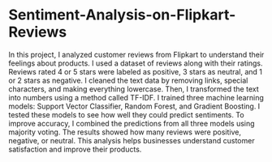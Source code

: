 # Sentiment-Analysis-on-Flipkart-Reviews
In this project, I analyzed customer reviews from Flipkart to understand their feelings about products.
I used a dataset of reviews along with their ratings.
Reviews rated 4 or 5 stars were labeled as positive, 3 stars as neutral, and 1 or 2 stars as negative.
I cleaned the text data by removing links, special characters, and making everything lowercase.
Then, I transformed the text into numbers using a method called TF-IDF.
I trained three machine learning models: Support Vector Classifier, Random Forest, and Gradient Boosting.
I tested these models to see how well they could predict sentiments.
To improve accuracy, I combined the predictions from all three models using majority voting.
The results showed how many reviews were positive, negative, or neutral.
This analysis helps businesses understand customer satisfaction and improve their products.






